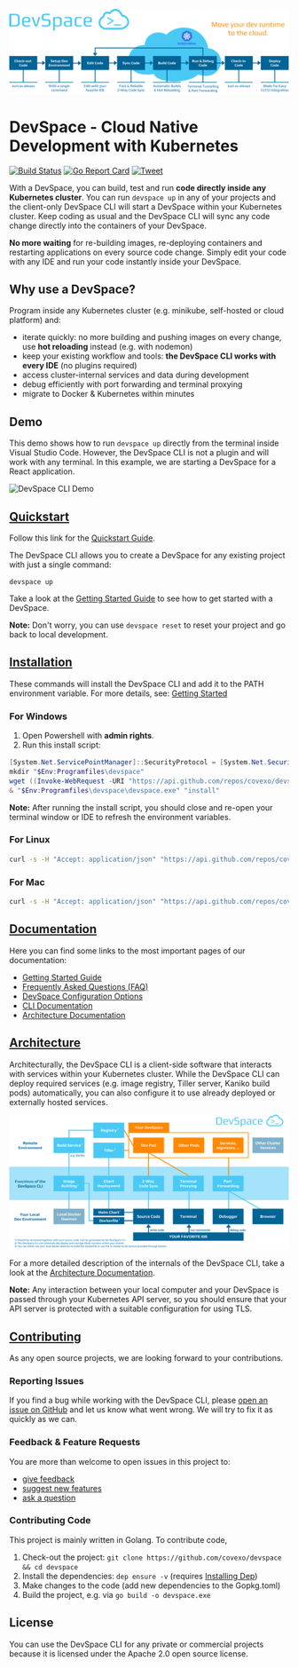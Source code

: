 ![DevSpace Workflow](docs/website/static/img/header-readme.svg)

# DevSpace - Cloud Native Development with Kubernetes
[![Build Status](https://travis-ci.org/covexo/devspace.svg?branch=master)](https://travis-ci.org/covexo/devspace)
[![Go Report Card](https://goreportcard.com/badge/github.com/covexo/devspace)](https://goreportcard.com/report/github.com/covexo/devspace)
[![Tweet](https://img.shields.io/twitter/url/http/shields.io.svg?style=social)](https://twitter.com/home?status=Just%20found%20out%20about%20DevSpace%20CLI%20-%20It%20lets%20you%20build%20cloud%20native%20software%20directly%20on%20top%20of%20Kubernetes&url=https://www.github.com.com/covexo/devspace&via=covexo&hashtags=kubernetes,k8s,devspace,docker,cloudnative)

With a DevSpace, you can build, test and run **code directly inside any Kubernetes cluster**. You can run `devspace up` in any of your projects and the client-only DevSpace CLI will start a DevSpace within your Kubernetes cluster. Keep coding as usual and the DevSpace CLI will sync any code change directly into the containers of your DevSpace. 

**No more waiting** for re-building images, re-deploying containers and restarting applications on every source code change. Simply edit your code with any IDE and run your code instantly inside your DevSpace.

## Why use a DevSpace?
Program inside any Kubernetes cluster (e.g. minikube, self-hosted or cloud platform) and:
- iterate quickly: no more building and pushing images on every change, use **hot reloading** instead (e.g. with nodemon)
- keep your existing workflow and tools: **the DevSpace CLI works with every IDE** (no plugins required)
- access cluster-internal services and data during development
- debug efficiently with port forwarding and terminal proxying
- migrate to Docker & Kubernetes within minutes

## Demo
This demo shows how to run `devspace up` directly from the terminal inside Visual Studio Code. However, the DevSpace CLI is not a plugin and will work with any terminal. In this example, we are starting a DevSpace for a React application.

![DevSpace CLI Demo](docs/website/static/img/devspace-cli-demo-readme.gif)

## [Quickstart](https://devspace-cloud.com/getting-started/)
Follow this link for the [Quickstart Guide](https://devspace-cloud.com/getting-started/).

The DevSpace CLI allows you to create a DevSpace for any existing project with just a single command:
```
devspace up
```
Take a look at the [Getting Started Guide](https://devspace-cloud.com/getting-started/) to see how to get started with a DevSpace.

**Note:** Don't worry, you can use `devspace reset` to reset your project and go back to local development.

## [Installation](https://devspace.covexo.com/docs/getting-started/installation.html)
These commands will install the DevSpace CLI and add it to the PATH environment variable. For more details, see: [Getting Started](https://devspace-cloud.com/getting-started/)

### For Windows
1. Open Powershell with **admin rights**.
2. Run this install script:
```powershell
[System.Net.ServicePointManager]::SecurityProtocol = [System.Net.SecurityProtocolType]'Tls,Tls11,Tls12'
mkdir "$Env:Programfiles\devspace"
wget ((Invoke-WebRequest -URI "https://api.github.com/repos/covexo/devspace/releases/latest").Content -replace ".*`"(https://github.com[^`"]*devspace-windows-amd64.exe)`".*","`$1") -o $Env:Programfiles\devspace\devspace.exe
& "$Env:Programfiles\devspace\devspace.exe" "install"
```

**Note:** After running the install script, you should close and re-open your terminal window or IDE to refresh the environment variables.

### For Linux
```bash
curl -s -H "Accept: application/json" "https://api.github.com/repos/covexo/devspace/releases/latest" | sed -nE 's!.*"(https://github.com[^"]*devspace-linux-amd64)".*!\1!p' | xargs -n 1 curl -L -o devspace && chmod +x devspace && sudo mv devspace /usr/local/bin
```

### For Mac
```bash
curl -s -H "Accept: application/json" "https://api.github.com/repos/covexo/devspace/releases/latest" | sed -nE 's!.*"(https://github.com[^"]*devspace-darwin-amd64)".*!\1!p' | xargs -n 1 curl -L -o devspace && chmod +x devspace && sudo mv devspace /usr/local/bin
```

## [Documentation](https://devspace.covexo.com/docs/getting-started/quickstart.html)
Here you can find some links to the most important pages of our documentation:
- [Getting Started Guide](https://devspace-cloud.com/getting-started/)
- [Frequently Asked Questions (FAQ)](https://devspace.covexo.com/docs/getting-started/faq.html)
- [DevSpace Configuration Options](https://devspace.covexo.com/docs/configuration/config.yaml.html)
- [CLI Documentation](https://devspace.covexo.com/docs/cli/init.html)
- [Architecture Documentation](https://devspace.covexo.com/docs/advanced/architecture.html)

## [Architecture](https://devspace.covexo.com/docs/advanced/architecture.html)
Architecturally, the DevSpace CLI is a client-side software that interacts with services within your Kubernetes cluster. While the DevSpace CLI can deploy required services (e.g. image registry, Tiller server, Kaniko build pods) automatically, you can also configure it to use already deployed or externally hosted services.

![DevSpace CLI Architecture](docs/website/static/img/devspace-architecture.svg)

For a more detailed description of the internals of the DevSpace CLI, take a look at the [Architecture Documentation](https://devspace.covexo.com/docs/advanced/architecture.html).

**Note:** Any interaction between your local computer and your DevSpace is passed through your Kubernetes API server, so you should ensure that your API server is protected with a suitable configuration for using TLS.

## [Contributing](CONTRIBUTING.md)
As any open source projects, we are looking forward to your contributions.

### Reporting Issues
If you find a bug while working with the DevSpace CLI, please [open an issue on GitHub](https://github.com/covexo/devspace/issues/new?labels=kind%2Fbug&template=bug-report.md&title=Bug:) and let us know what went wrong. We will try to fix it as quickly as we can.

### Feedback & Feature Requests
You are more than welcome to open issues in this project to:
- [give feedback](https://github.com/covexo/devspace/issues/new?labels=kind%2Ffeedback&title=Feedback:)
- [suggest new features](https://github.com/covexo/devspace/issues/new?labels=kind%2Ffeature&template=feature-request.md&title=Feature%20Request:)
- [ask a question](https://github.com/covexo/devspace/issues/new?labels=kind%2Fquestion&title=Question:)

### Contributing Code
This project is mainly written in Golang. To contribute code,
1. Check-out the project: `git clone https://github.com/covexo/devspace && cd devspace`
2. Install the dependencies: `dep ensure -v` (requires [Installing Dep](https://golang.github.io/dep/docs/installation.html))
3. Make changes to the code (add new dependencies to the Gopkg.toml)
4. Build the project, e.g. via `go build -o devspace.exe`

## License
You can use the DevSpace CLI for any private or commercial projects because it is licensed under the Apache 2.0 open source license.
